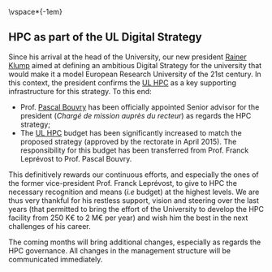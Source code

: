 
\vspace*{-1em}
## HPC as part of the UL Digital Strategy

Since his arrival at the head of the University, our new president [Rainer Klump](http://wwwfr.uni.lu/universite/presentation/organigramme/organigramme_rectorat_administration_centrale/recteur) aimed at defining an ambitious Digital Strategy for the university that would make it a model European Research University of the 21st century.
In this context, the president confirms the [UL HPC](http://hpc.uni.lu) as a key supporting infrastructure for this strategy. To this end: 

* Prof. [Pascal Bouvry](http://wwwen.uni.lu/research/fstc/computer_science_and_communications_research_unit/members/pascal_bouvry) has been officially appointed Senior advisor for the president (_Chargé de mission auprès du recteur_) as regards the HPC strategy;
* The [UL HPC](http://hpc.uni.lu) budget has been significantly increased to match the proposed strategy (approved by the rectorate in April 2015). The responsibility for this budget has been transferred from Prof. Franck Leprévost to Prof. Pascal Bouvry.

This definitively rewards our continuous efforts, and especially the ones of the former vice-president Prof. Franck Leprévost, to give to HPC the necessary recognition and means (_i.e_ budget) at the highest levels. We are thus very thankful for his restless support, vision and steering over the last years (that permitted to bring the effort of the University to develop the HPC facility from 250 K€ to 2 M€ per year) and wish him the best  in the next challenges of his career.

The coming months will bring additional changes, especially as regards the HPC governance. All changes in the management structure will be communicated immediately.


